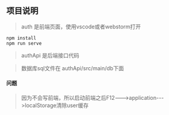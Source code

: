 ## 项目说明

> auth 是前端页面，使用vscode或者webstorm打开
```vue
npm install
npm run serve
```
> authApi 是后端接口代码

> 数据库sql文件在  authApi/src/main/db下面


#### 问题
> 因为不会写前端，所以启动前端之后F12--->application--->localStorage清除user缓存